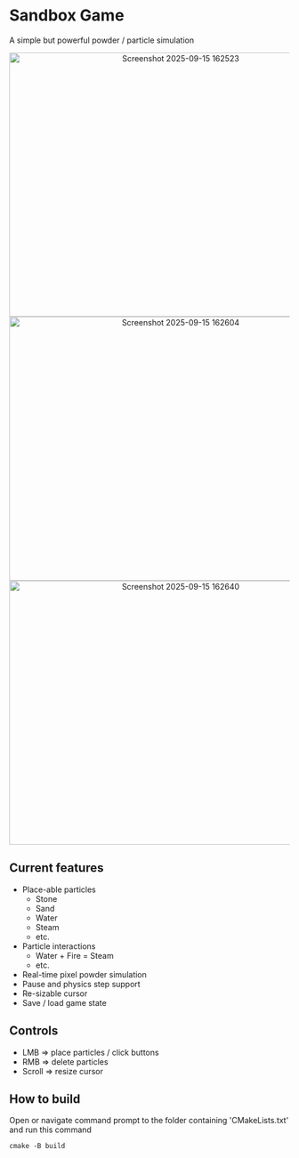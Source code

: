 # Sandbox Game
A simple but powerful powder / particle simulation

<p align="center">
  <img width="600" height="475" alt="Screenshot 2025-09-15 162523" src="https://github.com/user-attachments/assets/b1cb7368-86f8-444d-8ada-8f5dcb21ff3d" />
  <img width="600" height="475" alt="Screenshot 2025-09-15 162604" src="https://github.com/user-attachments/assets/35dab48d-8c88-4b5b-9f59-66e27c14020f" />
  <img width="600" height="475" alt="Screenshot 2025-09-15 162640" src="https://github.com/user-attachments/assets/e0645eb2-52ce-47f7-b5d3-a741bdc2e593" />
</p>

## Current features
- Place-able particles
  - Stone
  - Sand
  - Water
  - Steam
  - etc.
- Particle interactions
  - Water + Fire = Steam
  - etc.
- Real-time pixel powder simulation
- Pause and physics step support
- Re-sizable cursor
- Save / load game state

## Controls
- LMB => place particles / click buttons
- RMB => delete particles
- Scroll => resize cursor

## How to build
Open or navigate command prompt to the folder containing 'CMakeLists.txt' and run this command

`cmake -B build`
